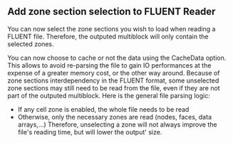 ## Add zone section selection to FLUENT Reader

You can now select the zone sections you wish to load when reading a FLUENT file.
Therefore, the outputed multiblock will only contain the selected zones.

You can now choose to cache or not the data using the CacheData option. This allows to avoid re-parsing the file to gain IO performances at the expense of a greater memory cost, or the other way around.
Because of zone sections interdependency in the FLUENT format, some unselected zone sections may still need to be read from the file, even if they are not part of the outputed multiblock.
Here is the general file parsing logic:
- If any cell zone is enabled, the whole file needs to be read
- Otherwise, only the necessary zones are read (nodes, faces, data arrays,...)
  Therefore, unselecting a zone will not always improve the file's reading time, but will lower the output' size.

